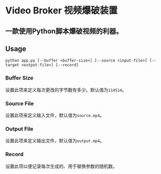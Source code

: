# Video Broker 视频爆破装置
一款使用Python脚本爆破视频的利器。
---

## Usage
```
python app.py [--buffer <buffer-size>] [--source <input-file>] [--target <output-file>] [--record]
```
### Buffer Size

设置此项来定义每次更改的字节数有多少。默认值为`114514`。

### Source File

设置此项来定义输入文件，默认值为`source.mp4`。

### Output File

设置此项来定义输出文件，默认值为`output.mp4`。

### Record

设置此项以便记录每次生成的、用于替换参数的随机数。
